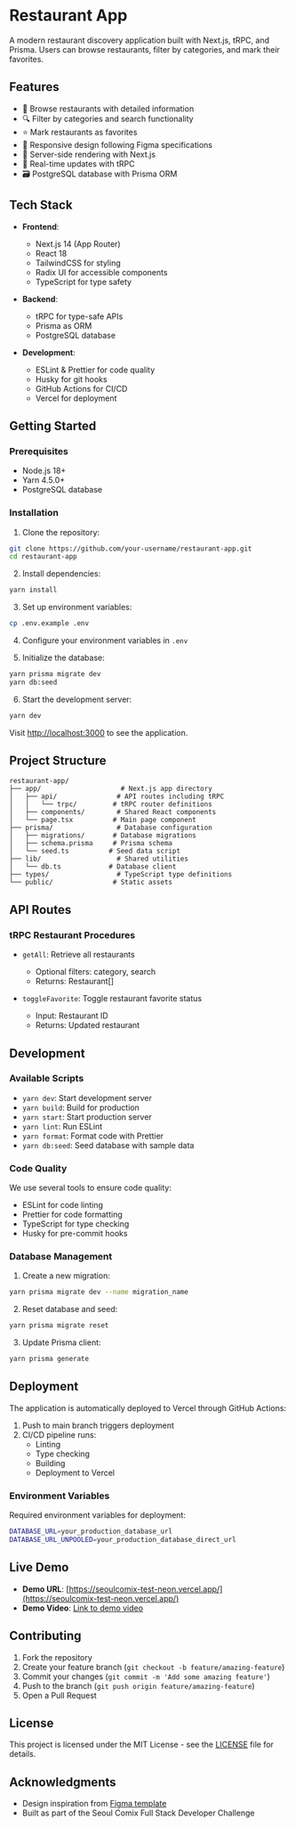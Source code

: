 # Restaurant App

A modern restaurant discovery application built with Next.js, tRPC, and Prisma. Users can browse restaurants, filter by categories, and mark their favorites.

## Features

- 🍣 Browse restaurants with detailed information
- 🔍 Filter by categories and search functionality
- ⭐ Mark restaurants as favorites
- 📱 Responsive design following Figma specifications
- 🚀 Server-side rendering with Next.js
- 🔄 Real-time updates with tRPC
- 🗃️ PostgreSQL database with Prisma ORM

## Tech Stack

- **Frontend**:
  - Next.js 14 (App Router)
  - React 18
  - TailwindCSS for styling
  - Radix UI for accessible components
  - TypeScript for type safety

- **Backend**:
  - tRPC for type-safe APIs
  - Prisma as ORM
  - PostgreSQL database

- **Development**:
  - ESLint & Prettier for code quality
  - Husky for git hooks
  - GitHub Actions for CI/CD
  - Vercel for deployment

## Getting Started

### Prerequisites

- Node.js 18+
- Yarn 4.5.0+
- PostgreSQL database

### Installation

1. Clone the repository:
```bash
git clone https://github.com/your-username/restaurant-app.git
cd restaurant-app
```

2. Install dependencies:
```bash
yarn install
```

3. Set up environment variables:
```bash
cp .env.example .env
```

4. Configure your environment variables in `.env`

5. Initialize the database:
```bash
yarn prisma migrate dev
yarn db:seed
```

6. Start the development server:
```bash
yarn dev
```

Visit [http://localhost:3000](http://localhost:3000) to see the application.

## Project Structure

```
restaurant-app/
├── app/                    # Next.js app directory
│   ├── api/               # API routes including tRPC
│   │   └── trpc/         # tRPC router definitions
│   ├── components/        # Shared React components
│   └── page.tsx          # Main page component
├── prisma/                # Database configuration
│   ├── migrations/       # Database migrations
│   ├── schema.prisma     # Prisma schema
│   └── seed.ts          # Seed data script
├── lib/                   # Shared utilities
│   └── db.ts            # Database client
├── types/                 # TypeScript type definitions
└── public/               # Static assets
```

## API Routes

### tRPC Restaurant Procedures

- `getAll`: Retrieve all restaurants
  - Optional filters: category, search
  - Returns: Restaurant[]

- `toggleFavorite`: Toggle restaurant favorite status
  - Input: Restaurant ID
  - Returns: Updated restaurant

## Development

### Available Scripts

- `yarn dev`: Start development server
- `yarn build`: Build for production
- `yarn start`: Start production server
- `yarn lint`: Run ESLint
- `yarn format`: Format code with Prettier
- `yarn db:seed`: Seed database with sample data

### Code Quality

We use several tools to ensure code quality:

- ESLint for code linting
- Prettier for code formatting
- TypeScript for type checking
- Husky for pre-commit hooks

### Database Management

1. Create a new migration:
```bash
yarn prisma migrate dev --name migration_name
```

2. Reset database and seed:
```bash
yarn prisma migrate reset
```

3. Update Prisma client:
```bash
yarn prisma generate
```

## Deployment

The application is automatically deployed to Vercel through GitHub Actions:

1. Push to main branch triggers deployment
2. CI/CD pipeline runs:
   - Linting
   - Type checking
   - Building
   - Deployment to Vercel

### Environment Variables

Required environment variables for deployment:

```bash
DATABASE_URL=your_production_database_url
DATABASE_URL_UNPOOLED=your_production_database_direct_url
```

## Live Demo

- **Demo URL**: [https://seoulcomix-test-neon.vercel.app/](https://seoulcomix-test-neon.vercel.app/)
- **Demo Video**: [Link to demo video]()

## Contributing

1. Fork the repository
2. Create your feature branch (`git checkout -b feature/amazing-feature`)
3. Commit your changes (`git commit -m 'Add some amazing feature'`)
4. Push to the branch (`git push origin feature/amazing-feature`)
5. Open a Pull Request

## License

This project is licensed under the MIT License - see the [LICENSE](LICENSE) file for details.

## Acknowledgments

- Design inspiration from [Figma template](https://www.figma.com/design/rcomlVLL8LS3xfUVSXkCUY)
- Built as part of the Seoul Comix Full Stack Developer Challenge